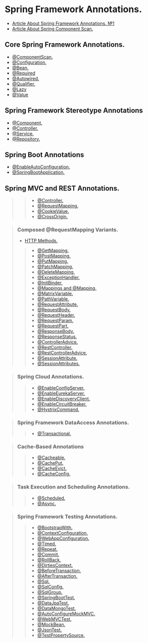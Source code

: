# Spring Framework Annotations.
* [Article About Spring Framework Annotations. №1](https://springframework.guru/spring-framework-annotations/)
* [Article About Spring Component Scan.](https://springframework.guru/spring-component-scan/)
## Core Spring Framework Annotations.
* [@ComponentScan.]()
* [@Configuration.]()
* [@Bean.]()
* [@Required]()
* [@Autowired.]()
* [@Qualifier.]()
* [@Lazy]()
* [@Value]()

## Spring Framework Stereotype Annotations
* [@Component.]()
* [@Controller.]()
* [@Service.]()
* [@Repository.]()

## Spring Boot Annotations
* [@EnableAutoConfiguration.]()
* [@SpringBootApplication.]()

##    Spring MVC and REST Annotations.
>> * [@Controller.]()
>> * [@RequestMapping.]()
>> * [@CookieValue.]()
>> * [@CrossOrigin.]()

> ### Composed @RequestMapping Variants.
> * [HTTP Methods.](https://restfulapi.net/http-methods/)
>> * [@GetMapping.]()
>> * [@PostMapping.]()
>> * [@PutMapping.]()
>> * [@PatchMapping.]()
>> * [@DeleteMapping.]()
>> * [@ExceptionHandler.]()
>> * [@InitBinder.]()
>> * [@Mappings and @Mapping.]()
>> * [@MatrixVariable.]()
>> * [@PathVariable.]()
>> * [@RequestAttribute.]()
>> * [@RequestBody.]()
>> * [@RequestHeader.]()
>> * [@RequestParam.]()
>> * [@RequestPart.]()
>> * [@ResponseBody.]()
>> * [@ResponseStatus.]()
>> * [@ControllerAdvice.]()
>> * [@RestController.]()
>> * [@RestControllerAdvice.]()
>> * [@SessionAttribute.]()
>> * [@SessionAttributes.]()

> ### Spring Cloud Annotations.
>> * [@EnableConfigServer.]()
>> * [@EnableEurekaServer.]()
>> * [@EnableDiscoveryClient.]()
>> * [@EnableCircuitBreaker.]()
>> * [@HystrixCommand.]()

> ### Spring Framework DataAccess Annotations.
>> * [@Transactional.]()

> ### Cache-Based Annotations
>> * [@Cacheable.]()
>> * [@CachePut.]()
>> * [@CacheEvict.]()
>> * [@CacheConfig.]()

> ### Task Execution and Scheduling Annotations.
>> * [@Scheduled.]()
>> * [@Async.]()

> ### Spring Framework Testing Annotations.
>> * [@BootstrapWith.]()
>> * [@ContextConfiguration.]()
>> * [@WebAppConfiguration.]()
>> * [@Timed.]()
>> * [@Repeat.]()
>> * [@Commit.]()
>> * [@RollBack.]()
>> * [@DirtiesContext.]()
>> * [@BeforeTransaction.]()
>> * [@AfterTransaction.]()
>> * [@Sql.]()
>> * [@SqlConfig.]()
>> * [@SqlGroup.]()
>> * [@SpringBootTest.]()
>> * [@DataJpaTest.]()
>> * [@DataMongoTest.]()
>> * [@AutoConfigureMockMVC.]()
>> * [@WebMVCTest.]()
>> * [@MockBean.]()
>> * [@JsonTest.]()
>> * [@TestPropertySource.]()

